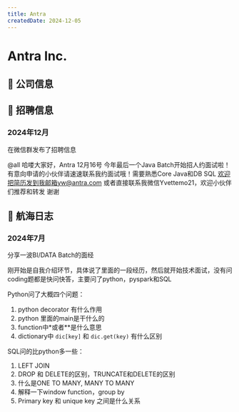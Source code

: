 ```yaml
---
title: Antra
createdDate: 2024-12-05
---
```


# Antra Inc.

## 📌 公司信息

<StaffingCompanyTable companyJsonFileName="antra"/>

## 📢 招聘信息

### 2024年12月

在微信群发布了招聘信息

@all 哈喽大家好，Antra  12月16号 今年最后一个Java Batch开始招人约面试啦！有意向申请的小伙伴请速速联系我约面试哦！需要熟悉Core Java和DB SQL
欢迎把简历发到我邮箱yw@antra.com 或者直接联系我微信Yvettemo21，欢迎小伙伴们推荐和转发 谢谢

## 🚢 航海日志

### 2024年7月

分享一波BI/DATA Batch的面经

刚开始是自我介绍环节，具体说了里面的一段经历，然后就开始技术面试，没有问coding题都是快问快答，主要问了python，pyspark和SQL

Python问了大概四个问题：
1. python decorator 有什么作用 
2. python 里面的main是干什么的 
3. function中*或者**是什么意思 
4. dictionary中 `dic[key]` 和 `dic.get(key)` 有什么区别

SQL问的比python多一些：
1. LEFT JOIN 
2. DROP 和 DELETE的区别，TRUNCATE和DELETE的区别 
3. 什么是ONE TO MANY, MANY TO MANY 
4. 解释一下window function，group by 
5. Primary key 和 unique key 之间是什么关系
